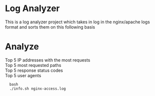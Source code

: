 # Log Analyzer
 This is a log analyzer project which takes in log in the nginx/apache logs format and sorts them on this following basis 

# Analyze
Top 5 IP addresses with the most requests \
Top 5 most requested paths \
Top 5 response status codes \
Top 5 user agents 

```
  bash 
  ./info.sh nginx-access.log
```

 
